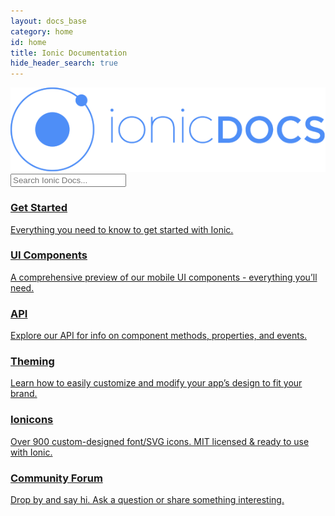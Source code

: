 ```yaml
---
layout: docs_base
category: home
id: home
title: Ionic Documentation
hide_header_search: true
---
```

<div class="docs-home text-center">
  <img src="/img/ionic-docs-logo-lg.png" class="docs-home-logo">
  <form class="form-group search" role="search">
    <input type="text"
           class="form-control search-input"
           placeholder="Search Ionic Docs..."
           data-searchpos="index"
           ng-model="searchTerm">
  </form>
  <div class="sections">
    <a class="section getting-started"
       href="/docs/getting-started">
      <h3>Get Started</h3>
      <p>Everything you need to know to get started with Ionic.</p>
    </a>
    <a class="section ui"
       href="/docs/components">
      <h3>UI Components</h3>
      <p>A comprehensive preview of our mobile UI components - everything you’ll need.</p>
    </a>
    <a class="section api"
       href="/docs/api">
      <h3>API</h3>
      <p>Explore our API for info on component methods, properties, and events.</p>
    </a>
    <a class="section theming"
       href="/docs/theming/">
      <h3>Theming</h3>
      <p>Learn how to easily customize and modify your app’s design to fit your brand.</p>
    </a>
    <a class="section ionicons-link"
       href="/docs/ionicons/">
      <h3>Ionicons</h3>
      <p>Over 900 custom-designed font/SVG icons. MIT licensed & ready to use with Ionic.</p>
    </a>
    <a class="section forum"
       href="https://forum.ionicframework.com/">
      <h3>Community Forum</h3>
      <p>Drop by and say hi. Ask a question or share something interesting.</p>
    </a>
  </div>
</div>
